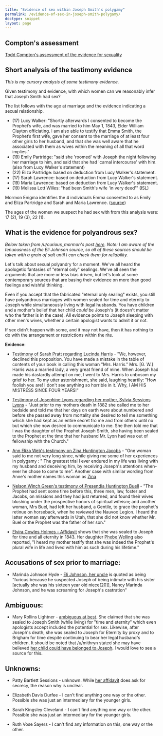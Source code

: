 ```yaml
---
title: "Evidence of sex within Joseph Smith's polygamy"
permalink: /evidence-of-sex-in-joseph-smith-polygamy/
doctype: snippet
layout: page
---
```


## Compton's assessment

[Todd Compton's assessment of the evidence for sexuality](https://github.com/faenrandir/a_careful_examination/blob/23b6f786fd15db31837e3bf269d74ecfe5068f6e/documents/polygamy/compton-sexuality_in_joseph_smiths_plural_marriages.md)

## Short analysis of the testimony evidence

*This is my cursory analysis of some testimony evidence.*

Given testimony and evidence, with which women can we reasonably infer that Joseph Smith had sex?

The list follows with the age at marriage and the evidence indicating a sexual relationship.

* (17) Lucy Walker: "Shortly afterwards I consented to become the Prophet’s wife, and was married to him May 1, 1843, Elder William Clayton officiating. I am also able to testify that Emma Smith, the Prophet’s first wife, gave her consent to the marriage of at least four other girls to her husband, and that she was well aware that he associated with them as wives within the meaning of all that word implies."
* (19) Emily Partridge: "said she 'roomed' with Joseph the night following her marriage to him, and said that she had 'carnal intercourse' with him. (also from Lucy Walker's statement)
* (22) Eliza Partridge: based on deduction from Lucy Walker's statement.
* (17) Sarah Lawrence: based on deduction from Lucy Walker's statement.
* (19) Maria Lawrence: based on deduction from Lucy Walker's statement.
* (19) Melissa Lott Willes: "had been Smith's wife 'in very deed'" (ISL)

Mormon Enigma identifies the 4 individuals Emma consented to as Emily and Eliza Partridge and Sarah and Maria Lawrence. ([source](http://www.mrm.org/did-emma-smith-ever-approve-of-polygamy))

The ages of the women we suspect he had sex with from this analysis were: 17 (2), 19 (3), 22 (1).

## What is the evidence for polyandrous sex?

*Below taken from /u/curious\_mormon's post [here](https://old.reddit.com/r/exmormon/comments/3oa7ev/on_josephs_polyandrous_marriages_6_have/).  Note: I am aware of the tenuousness of the Eli Johnson source, so all of these sources should be taken with a grain of salt until I can check them for reliability.*

Let's talk about sexual polyandry for a moment.  We've all heard the apologetic fantasies of "eternal only" sealings.  We've all seen the arguments that are more or less bias driven, but let's look at some contemporary sources that are basing their evidence on more than good feelings and wishful thinking.

Even if you accept that the fabricated "eternal only sealing" exists, you still have polyandrous marriages with women sealed for time and eternity to Joseph while simultaneously living with legal husbands.  You have children and a mother's belief that her child *could* be Joseph's (it doesn't matter who the father is in the case).  All evidence points to Joseph sleeping with other men's wives, whether a certain apologist wants to admit it or not.

If sex didn't happen with some, and it may not have, then it has nothing to do with the arrangement or restrictions within the rite.

**Evidence**:

* [Testimony of Sarah Pratt regarding Lucinda Harris](http://olivercowdery.com/smithhome/1886WWyl.htm) - "We, however, declined this proposition. You have made a mistake in the table of contents of your book in calling this woman "Mrs. Harris." Mrs. [G. W.] Harris was a married lady, a very great friend of mine. When Joseph had made his dastardly attempt on me, I went to Mrs. Harris to unbosom my grief to her. To my utter astonishment, she said, laughing heartily: "How foolish you are! I don't see anything so horrible in it. Why, I AM HIS MISTRESS SINCE FOUR YEARS!"

* [Testimony of Josephine Lyons regarding her mother, Sylvia Sessions Lyons](https://drive.google.com/file/d/0B6kymuCqI-33YnJOQjhROWdEQmc/view?usp=sharing) - "Just prior to my mothers death in 1882 she called me to her bedside and told me that her days on  earth were about numbered and before she passed away from mortality she desired to tell me something which she had kept as an entire secret fro me and from others until no but which she now desired to communicate to me.  She then told me that I was the daughter of the Prophet Joseph Smith, she having been sealed to the Prophet at the time that her husband Mr. Lyon had was out of fellowship with the Church."

* [Ann Eliza Web's testimony on Zina Huntington Jacobs](https://archive.org/details/wifenoorstoryofl00youniala) - "One woman said to me not very long since, while giving me some of her experiences in polygamy : " The greatest trial I ever endured in my life was living with my husband and deceiving him, by receiving Joseph's attentions when-ever he chose to come to me".  Another case with similar wording from Anne's mother names this woman as [Zina](http://mormonpolygamydocuments.org/wp-content/uploads/2014/12/JSP_Book_71.pdf)

* [Nelson Winch Green's testimony of Presendia Huntington Buell](https://archive.org/stream/fifteenyearsamo01greegoog#page/n42/mode/2up) - "The Prophet had sent some time before this, three men, law, foster and Jacobs, on missions and they had just returned, and found their wives blushing under the prospective honors of spiritual wifeism; and another woman, Mrs Buel, had left her husband, a Gentile, to grace the prophet's retinue on horseback, when he reviewed the Nauvoo Legion.  I heard the latter woman say afterwards in Utah, that she did not know whether Mr. Buel or the Prophet was the father of her son."

* [Elvira Cowles Holmes - Affidavit](https://archive.org/stream/AffidavitsOnCelestialMarriage/MS_3423_5-6#page/n86/mode/1up) shows that she was sealed to Joseph for time and all eternity in 1843. Her daughter [Phebe Welling](http://mormonthink.com/essays-plural-marriage-in-kirtland-and-nauvoo.htm) also reported, "I heard my mother testify that she was indeed the Prophet's plural wife in life and lived with him as such during his lifetime."

**Accusations of sex prior to marriage**:
----

* Marinda Johnson Hyde - [Eli Johnson, her uncle](http://mormonthink.com/grant6.htm) is quoted as being "furious because he suspected Joseph of being intimate with his sister [actually she was his sixteen year old niece[20]], Nancy Marinda Johnson, and he was screaming for Joseph's castration"

**Ambiguous**:
----

* Mary Rollins Lightner - [ambiguous at best](https://books.google.com/books?id=nGgSuTW-dgIC&pg=PA134&lpg=PA134&dq=mary+lightner+sealed+for+time+and+eternity+brigham+young&source=bl&ots=1SfCE8b_lT&sig=h_RFbcEpT1MQG0Vrn9rtNdsiMp8&hl=en&sa=X&ved=0CEIQ6AEwB2oVChMIsaCVnJO5yAIVTTqICh3PiQ2v#v=onepage&q=mary%20lightner%20sealed%20for%20time%20and%20eternity%20brigham%20young&f=false).  She claimed that she was sealed to Joseph Smith (while living) for "time and eternity" which even apologists accept included the potential for sex. Likewise, after Joseph's death, she was sealed to Joseph for Eternity by proxy and to Brigham for time despite continuing to bear her legal husband's children.   It should be noted that /u/mithryn stated she may have believed [her child could have belonged to Joseph](https://www.reddit.com/r/exmormon/comments/1far2e/13_wives_swore_court_affidavits/ca8fujy).  I would love to see a source for this.

**Unknowns**:
----

* Patty Bartlett Sessions - unknown.  While [her affidavit](https://archive.org/stream/AffidavitsOnCelestialMarriage/MS_3423_1-4#page/n189/mode/1up) does ask for secrecy,  the reason why is unclear.

* Elizabeth Davis Durfee - I can't find anything one way or the other.  Possible she was just an intermediary for the younger girls.

* Sarah Kingsley Cleveland  - I can't find anything one way or the other.  Possible she was just an intermediary for the younger girls.

* Ruth Vose Sayers - I can't find any information on this, one way or the other.
